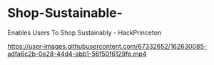 # Shop-Sustainable-
Enables Users To Shop Sustainably - HackPrinceton 

https://user-images.githubusercontent.com/67332652/162630085-adfa6c2b-0e28-44d4-abb1-56f50f6129fe.mp4

